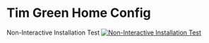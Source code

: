 # Tim Green Home Config

Non-Interactive Installation Test [![Non-Interactive Installation Test](https://travis-ci.org/timgreen/timgreenhomeconfig.svg?branch=master)](https://travis-ci.org/timgreen/timgreenhomeconfig)
